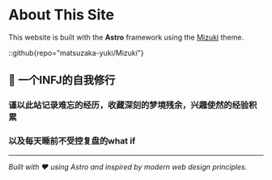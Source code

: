 # About This Site

This website is built with the **Astro** framework using the [Mizuki](https://github.com/matsuzaka-yuki/mizuki) theme.

::github{repo="matsuzaka-yuki/Mizuki"}

## 🌟 一个INFJ的自我修行

### 谨以此站记录难忘的经历，收藏深刻的梦境残余，兴趣使然的经验积累
### 以及每天睡前不受控复盘的what if

---

*Built with ❤️ using Astro and inspired by modern web design principles.*